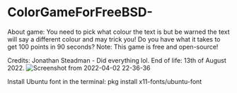 # ColorGameForFreeBSD-
About game: You need to pick what colour the text is but be warned the text will say a different colour and may trick you! Do you have what it takes to get 100 points in 90 seconds? Note: This game is free and open-source!

Credits: Jonathan Steadman - Did everything lol. End of life: 13th of August 2022. 
![Screenshot from 2022-04-02 22-36-36](https://user-images.githubusercontent.com/52569279/161402058-ae45926c-f20a-4ccb-92c3-07d05252110b.png)

Install Ubuntu font in the terminal: pkg install x11-fonts/ubuntu-font
